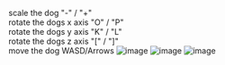 scale the dog "-" / "+"\
rotate the dogs x axis "O" / "P"\
rotate the dogs y axis "K" / "L"\
rotate the dogs z axis "[" / "]"\
move the dog WASD/Arrows
![image](https://github.com/user-attachments/assets/79efe457-cdc0-495d-98e2-3591daf8372c)
![image](https://github.com/user-attachments/assets/01f4dcb6-cc3d-4a23-a094-2eb5729f55fd)
![image](https://github.com/user-attachments/assets/9df162c2-1bc4-4ff1-b184-92472023a3c7)
